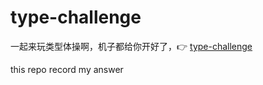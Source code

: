 # type-challenge

一起来玩类型体操啊，机子都给你开好了，👉 [type-challenge](https://github.com/type-challenges/type-challenges)

this repo record my answer
